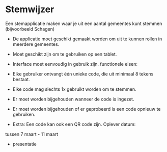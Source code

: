 # Stemwijzer

Een stemapplicatie maken waar je uit een aantal gemeentes kunt stemmen (bijvoorbeeld Schagen)
- De applicatie moet geschikt gemaakt worden om uit te kunnen rollen in meerdere gemeentes.

- Moet geschikt zijn om te gebruiken op een tablet.

- Interface moet eenvoudig in gebruik zijn.
functionele eisen:
- Elke gebruiker ontvangt één unieke code, die uit minimaal 8 tekens bestaat.

- Elke code mag slechts 1x gebruikt worden om te stemmen.

- Er moet worden bijgehouden wanneer de code is ingezet.

- Er moet worden bijgehouden of er geprobeerd is een code opnieuw te gebruiken.

- Extra: Een code kan ook een QR code zijn. 
Oplever datum:

tussen 7 maart - 11 maart
+ presentatie
